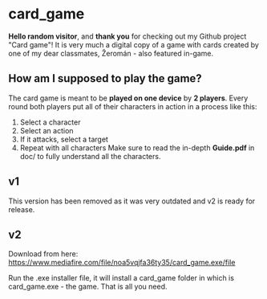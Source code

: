 # card_game
**Hello random visitor**, and **thank you** for checking out my Github project "Card game"! It is very much a digital copy of a game with cards created by one
of my dear classmates, Žeromán - also featured in-game. 

## How am I supposed to play the game?
The card game is meant to be **played on one device** by **2 players**. 
Every round both players put all of their characters in action in a process like this:
1. Select a character
2. Select an action
3. If it attacks, select a target
4. Repeat with all characters
Make sure to read the in-depth **Guide.pdf** in doc/ to fully understand all the characters.

## v1
This version has been removed as it was very outdated and v2 is ready for release.

## v2
Download from here: https://www.mediafire.com/file/noa5vqjfa36ty35/card_game.exe/file

Run the .exe installer file, it will install a card_game folder in which is card_game.exe - the game. That is all you need.

